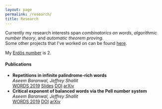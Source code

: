 ```yaml
---
layout: page
permalink: /research/
title: Research
---
```


Currently my research interests span <i>combinatorics on words</i>, <i>algorithmic number theory</i>, and <i>automatic theorem proving</i>.<br>
Some other projects that I've worked on can be found <a href="{{site.base_url}}/projects/">here</a>.

My <a href="https://en.wikipedia.org/wiki/Erdős_number">Erdős number</a> is 2.

#### Publications

<ul class="list-group">
  <li class="list-group-item list-group-item-action">
    <div class="row-fluid">
      <b>Repetitions in infinite palindrome-rich words</b>
    </div>
    <div class="row-fluid">
      <i>Aseem Baranwal, Jeffrey Shallit</i>
    </div>
    <div class="row-fluid">
      <a class="badge badge-dark" href="http://words2019.lboro.ac.uk/">WORDS 2019</a>
      <a class="badge badge-warning" href="{{site.base_url}}/slides/Repetitions_in_infinite_rich_words.pdf">Slides</a>
      <a class="badge badge-primary" href="https://doi.org/10.1007/978-3-030-28796-2_7">DOI</a>
      <a class="badge badge-secondary" href="https://arxiv.org/abs/1904.10028">arXiv</a>
    </div>
  </li>

  <li class="list-group-item list-group-item-action">
    <div class="row-fluid">
      <b>Critical exponent of balanced words via the Pell number system</b>
    </div>
    <div class="row-fluid">
      <i>Aseem Baranwal, Jeffrey Shallit</i>
    </div>
    <div class="row-fluid">
      <a class="badge badge-dark" href="http://words2019.lboro.ac.uk/">WORDS 2019</a>
      <a class="badge badge-primary" href="https://doi.org/10.1007/978-3-030-28796-2_6">DOI</a>
      <a class="badge badge-secondary" href="https://arxiv.org/abs/1902.00503">arXiv</a>
    </div>
  </li>
</ul>
